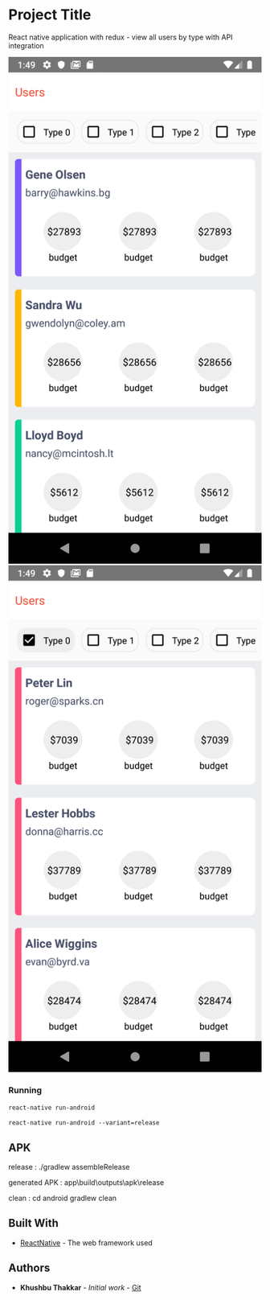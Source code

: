 # Project Title

React native application with redux - view all users by type with API integration

![screenshot1](https://github.com/KhushbuThakkar/react-native-users-app/blob/master/Screenshot_1573460358.png)
![screenshot2](https://github.com/KhushbuThakkar/react-native-users-app/blob/master/Screenshot_1573460368.png)

### Running

```
react-native run-android
```

```
react-native run-android --variant=release
```

## APK

release :
./gradlew assembleRelease

generated APK :
app\build\outputs\apk\release

clean :
cd android
gradlew clean

## Built With

- [ReactNative](http://www.dropwizard.io/1.0.2/docs/) - The web framework used

## Authors

- **Khushbu Thakkar** - _Initial work_ - [Git](https://github.com/KhushbuThakkar)
